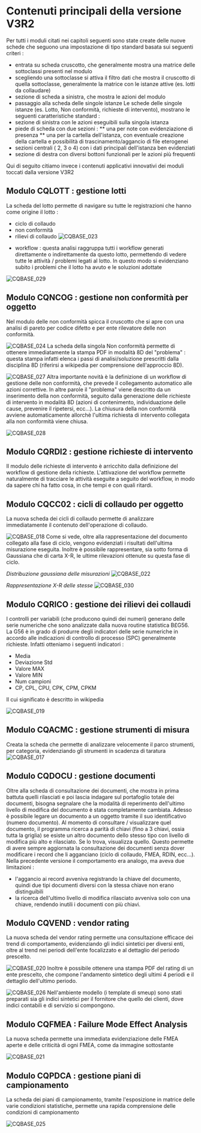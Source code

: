 # Contenuti principali della versione V3R2
Per tutti i moduli citati nei capitoli seguenti sono state create delle nuove schede che seguono una impostazione di tipo standard basata sui seguenti criteri : 
* entrata su scheda cruscotto, che generalmente mostra una matrice delle sottoclassi presenti nel modulo
* scegliendo una sottoclasse si attiva il filtro dati che mostra il cruscotto di quella sottoclasse, generalmente la matrice con le istanze attive (es. lotti da collaudare)
* sezione di scheda a sinistra, che mostra le azioni del modulo
* passaggio alla scheda delle singole istanze
Le schede delle singole istanze (es. Lotto, Non conformità, richieste di intervento), mostrano le seguenti caratteristiche standard : 
* sezione di sinistra con le azioni eseguibili sulla singola istanza
* piede di scheda con due sezioni : 
** una per note con evidenziazione di presenza
** una per la cartella dell'istanza, con eventuale creazione della cartella e possibilità di trascinamento/aggancio di file eterogenei
* sezioni centrali ( 2, 3 o 4) con i dati principali dell'istanza ben evidenziati
* sezione di destra con diversi bottoni funzionali per le azioni più frequenti

Qui di seguito citiamo invece i contenuti applicativi innovativi dei moduli toccati dalla versione V3R2

## Modulo CQLOTT :  gestione lotti
La scheda del lotto permette di navigare su tutte le registrazioni che hanno come origine il lotto : 
* ciclo di collaudo
* non conformità
* rilievi di collaudo
![CQBASE_023](http://localhost:3000/immagini/CQBASE_11/CQBASE_023.png)
- workflow :  questa analisi raggruppa tutti i workflow generati direttamente o indirettamente da questo lotto, permettendo di vedere tutte le attività / problemi legati al lotto. In questo modo si evidenziano subito i problemi che il lotto ha avuto e le soluzioni adottate

![CQBASE_029](http://localhost:3000/immagini/CQBASE_11/CQBASE_029.png)
## Modulo CQNCOG :  gestione non conformità per oggetto
Nel modulo delle non conformità spicca il cruscotto che si apre con una analisi di pareto per codice difetto e per ente rilevatore delle non conformità.

![CQBASE_024](http://localhost:3000/immagini/CQBASE_11/CQBASE_024.png)
La scheda della singola Non conformità permette di ottenere immediatamente la stampa PDF in modalità 8D del "problema" :  questa stampa infatti elenca i passi di analisi/soluzione prescritti dalla disciplina 8D (riferirsi a wikipedia per comprensione dell'approccio 8D).

![CQBASE_027](http://localhost:3000/immagini/CQBASE_11/CQBASE_027.png)
Altra importante novità è la definizione di un workflow di gestione delle non conformità, che prevede il collegamento automatico alle azioni correttive. In altre parole il "problema" viene descritto da un inserimento della non conformità, seguito dalla generazione delle richieste di intervento in modalità 8D (azioni di contenimento, individuazione delle cause, prevenire il ripetersi, ecc...).
La chiusura della non conformità avviene automaticamente allorchè l'ultima richiesta di intervento collegata alla non conformità viene chiusa.

![CQBASE_028](http://localhost:3000/immagini/CQBASE_11/CQBASE_028.png)
## Modulo CQRDI2 :  gestione richieste di intervento
Il modulo delle richieste di intervento è arricchito dalla definizione del workflow di gestione della richieste. L'attivazione del workflow permette naturalmente di tracciare le attività eseguite a seguito del workflow, in modo da sapere chi ha fatto cosa, in che tempi e con quali ritardi.

## Modulo CQCC02 :  cicli di collaudo per oggetto
La nuova scheda dei cicli di collaudo permette di analizzare immediatamente il contenuto dell'operazione di collaudo.

![CQBASE_018](http://localhost:3000/immagini/CQBASE_11/CQBASE_018.png)
Come si vede, oltre alla rappresentazione del documento collegato alla fase di ciclo, vengono evidenziati i risultati dell'ultima misurazione eseguita.
Inoltre è possibile rappresentare, sia sotto forma di Gaussiana che di carta X-R, le ultime rilevazioni ottenute su questa fase di ciclo.

_Distribuzione gaussiana delle misurazioni_
![CQBASE_022](http://localhost:3000/immagini/CQBASE_11/CQBASE_022.png)

_Rappresentazione X-R delle stesse_
![CQBASE_030](http://localhost:3000/immagini/CQBASE_11/CQBASE_030.png)
## Modulo CQRICO :  gestione dei rilievi dei collaudi
I controlli per variabili (che producono quindi dei numeri) generano delle serie numeriche che sono analizzate dalla nuova routine statistica B£G56. La G56 è in grado di produrre degli indicatori delle serie numeriche in accordo alle indicazioni di controllo di processo (SPC) generalmente richieste. Infatti otteniamo i seguenti indicatori : 

* Media
* Deviazione Std
* Valore MAX
* Valore MIN
* Num campioni
* CP, CPL, CPU, CPK, CPM, CPKM

Il cui significato è descritto in wikipedia

![CQBASE_019](http://localhost:3000/immagini/CQBASE_11/CQBASE_019.png)
## Modulo CQACMC :  gestione strumenti di misura
Creata la scheda che permette di analizzare velocemente il parco strumenti, per categoria, evidenziando gli strumenti in scadenza di taratura
![CQBASE_017](http://localhost:3000/immagini/CQBASE_11/CQBASE_017.png)
## Modulo CQDOCU :  gestione documenti
Oltre alla scheda di consultazione dei documenti, che mostra in prima battuta quelli rilasciati e poi lascia indagare sul portafoglio totale dei documenti, bisogna segnalare che la modalità di reperimento dell'ultimo livello di modifica del documento è stata completamente cambiata. Adesso è possibile legare un documento a un oggetto tramite il suo identificativo (numero documento). Al momento di consultare / visualizzare quel documento, il programma ricerca a parità di chiavi (fino a 3 chiavi, ossia tutta la griglia) se esiste un altro documento dello stesso tipo con livello di modifica più alto e rilasciato. Se lo trova, visualizza quello. Questo permette di avere sempre aggiornata la consultazione dei documenti senza dover modificare i record che li agganciano (ciclo di collaudo, FMEA, RDIN, ecc...).
Nella precedente versione il comportamento era analogo, ma aveva due limitazioni : 
* l'aggancio ai record avveniva registrando la chiave del documento, quindi due tipi documenti diversi con la stessa chiave non erano distinguibili
* la ricerca dell'ultimo livello di modifica rilasciato avveniva solo con una chiave, rendendo inutili i documenti con più chiavi.

## Modulo CQVEND :  vendor rating
La nuova scheda del vendor rating permette una consultazione efficace dei trend di comportamento, evidenziando gli indici sintetici per diversi enti, oltre al trend nei periodi dell'ente focalizzato e al dettaglio del periodo prescelto.

![CQBASE_020](http://localhost:3000/immagini/CQBASE_11/CQBASE_020.png)
Inoltre è possibile ottenere una stampa PDF del rating di un ente prescelto, che compone l'andamento sintetico degli ultimi 4 periodi e il dettaglio dell'ultimo periodo.

![CQBASE_026](http://localhost:3000/immagini/CQBASE_11/CQBASE_026.png)
Nell'ambiente modello (i template di smeup) sono stati preparati sia gli indici sintetici per il fornitore che quello dei clienti, dove indici contabili e di servizio si compongono.

## Modulo CQFMEA :  Failure Mode Effect Analysis
La nuova scheda permette una immediata evidenziazione delle FMEA aperte e delle criticità di ogni FMEA, come da immagine sottostante

![CQBASE_021](http://localhost:3000/immagini/CQBASE_11/CQBASE_021.png)
## Modulo CQPDCA :  gestione piani di campionamento
La scheda dei piani di campionamento, tramite l'esposizione in matrice delle varie condizioni statistiche, permette una rapida comprensione delle condizioni di campionamento

![CQBASE_025](http://localhost:3000/immagini/CQBASE_11/CQBASE_025.png)
